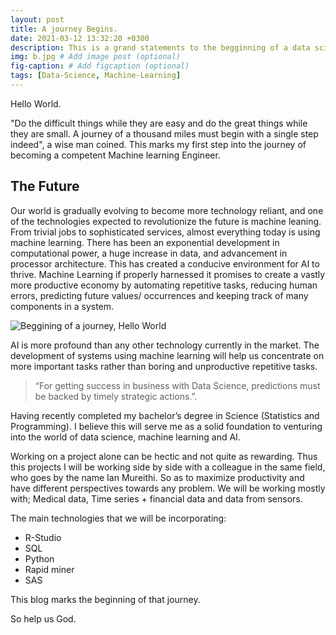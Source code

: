 ```yaml
---
layout: post
title: A journey Begins.
date: 2021-03-12 13:32:20 +0300
description: This is a grand statements to the begginning of a data science, machine learning and Artificial Intelligence journey. # Add post description (optional)
img: b.jpg # Add image post (optional)
fig-caption: # Add figcaption (optional)
tags: [Data-Science, Machine-Learning]
---
```

Hello World.


"Do the difficult things while they are easy and do the great things while they are small. A journey of a thousand miles must begin with a single step indeed", a wise man coined. This marks my first step into the journey of becoming a competent Machine learning Engineer.

## The Future
Our world is gradually evolving to become more technology reliant, and one of the technologies expected to revolutionize the future is machine leaning.
From trivial jobs to sophisticated services, almost everything today is using machine learning.
There has been an exponential development in computational power, a huge increase in data, and advancement in processor architecture. This has created a conducive environment for AI to thrive.
Machine Learning if properly harnessed it promises to create a vastly more productive economy by 
automating repetitive tasks, reducing human errors, predicting future values/ occurrences and keeping track of many components in a system.


![Beggining of a journey, Hello World]({{site.baseurl}}/assets/img/b2.jpg)

AI is more profound than any other technology currently in the market.
The development of systems using machine learning will help us concentrate on more important tasks
rather than boring and unproductive repetitive tasks.


>“For getting success in business with Data Science, predictions must be backed by timely strategic actions.”.

Having recently completed my bachelor’s degree in Science (Statistics and Programming). I believe this will serve me as a solid foundation to venturing into the world of data science, machine learning and AI.


Working on a project alone can be hectic and not quite as rewarding. Thus this projects I will be working side by side with a colleague in the same field, who goes by the name Ian Mureithi. So as to maximize productivity and have different perspectives towards any problem.
We will be working mostly with; Medical data, Time series + financial data and data from sensors.


The main technologies that we will be incorporating:
* R-Studio
* SQL
* Python
* Rapid miner
* SAS

This blog marks the beginning of that journey.

So help us God.

